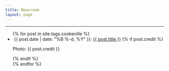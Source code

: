 ```yaml
---
title: Newsroom
layout: page
---
```


<hr class="news-hr">
<ul class="news-teasers">
  {% for post in site.tags.cookeville %}
  <li>
    <img src="{{ post.thumbnail | prepend: site.baseurl }}" alt="">
    <span class="news-date">{{ post.date | date: "%B %-d, %Y" }}: </span> <a href="{{ post.url | prepend: site.baseurl }}">{{ post.title }}</a>
    {% if post.credit %}<p class="news-photo-credit">Photo: {{ post.credit }}</p>{% endif %}
  </li>
  {% endfor %}
</ul>